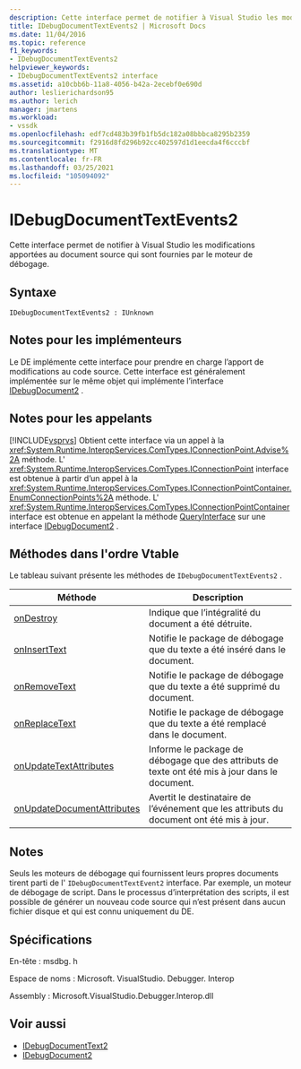 ```yaml
---
description: Cette interface permet de notifier à Visual Studio les modifications apportées au document source qui sont fournies par le moteur de débogage.
title: IDebugDocumentTextEvents2 | Microsoft Docs
ms.date: 11/04/2016
ms.topic: reference
f1_keywords:
- IDebugDocumentTextEvents2
helpviewer_keywords:
- IDebugDocumentTextEvents2 interface
ms.assetid: a10cbb6b-11a8-4056-b42a-2ecebf0e690d
author: leslierichardson95
ms.author: lerich
manager: jmartens
ms.workload:
- vssdk
ms.openlocfilehash: edf7cd483b39fb1fb5dc182a08bbbca8295b2359
ms.sourcegitcommit: f2916d8fd296b92cc402597d1d1eecda4f6cccbf
ms.translationtype: MT
ms.contentlocale: fr-FR
ms.lasthandoff: 03/25/2021
ms.locfileid: "105094092"
---
```

# <a name="idebugdocumenttextevents2"></a>IDebugDocumentTextEvents2
Cette interface permet de notifier à Visual Studio les modifications apportées au document source qui sont fournies par le moteur de débogage.

## <a name="syntax"></a>Syntaxe

```
IDebugDocumentTextEvents2 : IUnknown
```

## <a name="notes-for-implementers"></a>Notes pour les implémenteurs
 Le DE implémente cette interface pour prendre en charge l’apport de modifications au code source. Cette interface est généralement implémentée sur le même objet qui implémente l’interface [IDebugDocument2](../../../extensibility/debugger/reference/idebugdocument2.md) .

## <a name="notes-for-callers"></a>Notes pour les appelants
 [!INCLUDE[vsprvs](../../../code-quality/includes/vsprvs_md.md)] Obtient cette interface via un appel à la <xref:System.Runtime.InteropServices.ComTypes.IConnectionPoint.Advise%2A> méthode. L' <xref:System.Runtime.InteropServices.ComTypes.IConnectionPoint> interface est obtenue à partir d’un appel à la <xref:System.Runtime.InteropServices.ComTypes.IConnectionPointContainer.EnumConnectionPoints%2A> méthode. L' <xref:System.Runtime.InteropServices.ComTypes.IConnectionPointContainer> interface est obtenue en appelant la méthode [QueryInterface](/cpp/atl/queryinterface) sur une interface [IDebugDocument2](../../../extensibility/debugger/reference/idebugdocument2.md) .

## <a name="methods-in-vtable-order"></a>Méthodes dans l'ordre Vtable
 Le tableau suivant présente les méthodes de `IDebugDocumentTextEvents2` .

|Méthode|Description|
|------------|-----------------|
|[onDestroy](../../../extensibility/debugger/reference/idebugdocumenttextevents2-ondestroy.md)|Indique que l’intégralité du document a été détruite.|
|[onInsertText](../../../extensibility/debugger/reference/idebugdocumenttextevents2-oninserttext.md)|Notifie le package de débogage que du texte a été inséré dans le document.|
|[onRemoveText](../../../extensibility/debugger/reference/idebugdocumenttextevents2-onremovetext.md)|Notifie le package de débogage que du texte a été supprimé du document.|
|[onReplaceText](../../../extensibility/debugger/reference/idebugdocumenttextevents2-onreplacetext.md)|Notifie le package de débogage que du texte a été remplacé dans le document.|
|[onUpdateTextAttributes](../../../extensibility/debugger/reference/idebugdocumenttextevents2-onupdatetextattributes.md)|Informe le package de débogage que des attributs de texte ont été mis à jour dans le document.|
|[onUpdateDocumentAttributes](../../../extensibility/debugger/reference/idebugdocumenttextevents2-onupdatedocumentattributes.md)|Avertit le destinataire de l’événement que les attributs du document ont été mis à jour.|

## <a name="remarks"></a>Notes
 Seuls les moteurs de débogage qui fournissent leurs propres documents tirent parti de l' `IDebugDocumentTextEvent2` interface. Par exemple, un moteur de débogage de script. Dans le processus d’interprétation des scripts, il est possible de générer un nouveau code source qui n’est présent dans aucun fichier disque et qui est connu uniquement du DE.

## <a name="requirements"></a>Spécifications
 En-tête : msdbg. h

 Espace de noms : Microsoft. VisualStudio. Debugger. Interop

 Assembly : Microsoft.VisualStudio.Debugger.Interop.dll

## <a name="see-also"></a>Voir aussi
- [IDebugDocumentText2](../../../extensibility/debugger/reference/idebugdocumenttext2.md)
- [IDebugDocument2](../../../extensibility/debugger/reference/idebugdocument2.md)
